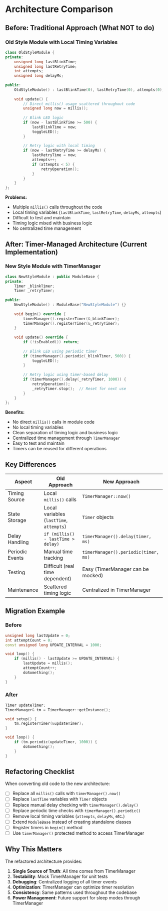 # Architecture Comparison

## Before: Traditional Approach (What NOT to do)

### Old Style Module with Local Timing Variables

```cpp
class OldStyleModule {
private:
    unsigned long lastBlinkTime;
    unsigned long lastRetryTime;
    int attempts;
    unsigned long delayMs;
    
public:
    OldStyleModule() : lastBlinkTime(0), lastRetryTime(0), attempts(0), delayMs(1000) {}
    
    void update() {
        // Direct millis() usage scattered throughout code
        unsigned long now = millis();
        
        // Blink LED logic
        if (now - lastBlinkTime >= 500) {
            lastBlinkTime = now;
            toggleLED();
        }
        
        // Retry logic with local timing
        if (now - lastRetryTime >= delayMs) {
            lastRetryTime = now;
            attempts++;
            if (attempts < 5) {
                retryOperation();
            }
        }
    }
};
```

**Problems:**
- Multiple `millis()` calls throughout the code
- Local timing variables (`lastBlinkTime`, `lastRetryTime`, `delayMs`, `attempts`)
- Difficult to test and maintain
- Timing logic mixed with business logic
- No centralized time management

## After: Timer-Managed Architecture (Current Implementation)

### New Style Module with TimerManager

```cpp
class NewStyleModule : public ModuleBase {
private:
    Timer _blinkTimer;
    Timer _retryTimer;
    
public:
    NewStyleModule() : ModuleBase("NewStyleModule") {}
    
    void begin() override {
        timerManager().registerTimer(&_blinkTimer);
        timerManager().registerTimer(&_retryTimer);
    }
    
    void update() override {
        if (!isEnabled()) return;
        
        // Blink LED using periodic timer
        if (timerManager().periodic(_blinkTimer, 500)) {
            toggleLED();
        }
        
        // Retry logic using timer-based delay
        if (timerManager().delay(_retryTimer, 1000)) {
            retryOperation();
            _retryTimer.stop();  // Reset for next use
        }
    }
};
```

**Benefits:**
- No direct `millis()` calls in module code
- No local timing variables
- Clean separation of timing logic and business logic
- Centralized time management through `TimerManager`
- Easy to test and maintain
- Timers can be reused for different operations

## Key Differences

| Aspect | Old Approach | New Approach |
|--------|-------------|--------------|
| Timing Source | Local `millis()` calls | `TimerManager::now()` |
| State Storage | Local variables (`lastTime`, `attempts`) | `Timer` objects |
| Delay Handling | `if (millis() - lastTime > delay)` | `timerManager().delay(timer, ms)` |
| Periodic Events | Manual time tracking | `timerManager().periodic(timer, ms)` |
| Testing | Difficult (real time dependent) | Easy (TimerManager can be mocked) |
| Maintenance | Scattered timing logic | Centralized in TimerManager |

## Migration Example

### Before

```cpp
unsigned long lastUpdate = 0;
int attemptCount = 0;
const unsigned long UPDATE_INTERVAL = 1000;

void loop() {
    if (millis() - lastUpdate >= UPDATE_INTERVAL) {
        lastUpdate = millis();
        attemptCount++;
        doSomething();
    }
}
```

### After

```cpp
Timer updateTimer;
TimerManager& tm = TimerManager::getInstance();

void setup() {
    tm.registerTimer(&updateTimer);
}

void loop() {
    if (tm.periodic(updateTimer, 1000)) {
        doSomething();
    }
}
```

## Refactoring Checklist

When converting old code to the new architecture:

- [ ] Replace all `millis()` calls with `timerManager().now()`
- [ ] Replace `lastTime` variables with `Timer` objects
- [ ] Replace manual delay checking with `timerManager().delay()`
- [ ] Replace periodic time checks with `timerManager().periodic()`
- [ ] Remove local timing variables (`attempts`, `delayMs`, etc.)
- [ ] Extend `ModuleBase` instead of creating standalone classes
- [ ] Register timers in `begin()` method
- [ ] Use `timerManager()` protected method to access TimerManager

## Why This Matters

The refactored architecture provides:

1. **Single Source of Truth**: All time comes from TimerManager
2. **Testability**: Mock TimerManager for unit tests
3. **Debugging**: Centralized logging of all timer events
4. **Optimization**: TimerManager can optimize timer resolution
5. **Consistency**: Same patterns used throughout the codebase
6. **Power Management**: Future support for sleep modes through TimerManager

